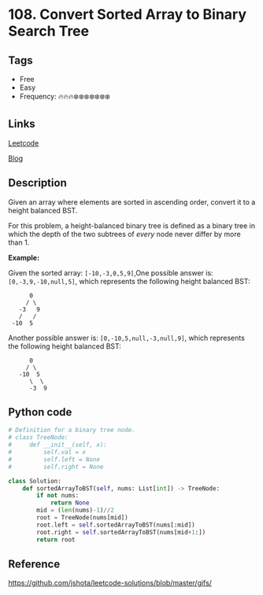 # 108. Convert Sorted Array to Binary Search Tree

## Tags

- Free
- Easy
- Frequency: :fire::fire::fire::snowflake::snowflake::snowflake::snowflake::snowflake::snowflake::snowflake:

## Links

[Leetcode](https://leetcode.com/problems/convert-sorted-array-to-binary-search-tree/description/)

[Blog](http://206.81.6.248:12306/leetcode/convert-sorted-array-to-binary-search-tree/description)

## Description

Given an array where elements are sorted in ascending order, convert it to a height balanced BST.

For this problem, a height-balanced binary tree is defined as a binary tree in which the depth of the two subtrees of <em>every</em> node never differ by more than 1.

<strong>Example:</strong>

Given the sorted array: <code>[-10,-3,0,5,9]</code>,One possible answer is: <code>[0,-3,9,-10,null,5]</code>, which represents the following height balanced BST:      
```
      0
     / \
   -3   9
   /   /
 -10  5
```
Another possible answer is: <code>[0,-10,5,null,-3,null,9]</code>, which represents the following height balanced BST:
```
      0
     / \
   -10  5
      \  \
      -3  9
```


## Python code

```python
# Definition for a binary tree node.
# class TreeNode:
#     def __init__(self, x):
#         self.val = x
#         self.left = None
#         self.right = None

class Solution:
    def sortedArrayToBST(self, nums: List[int]) -> TreeNode:
        if not nums:
            return None
        mid = (len(nums)-1)//2
        root = TreeNode(nums[mid])
        root.left = self.sortedArrayToBST(nums[:mid])
        root.right = self.sortedArrayToBST(nums[mid+1:])
        return root
```

## Reference

https://github.com/jshota/leetcode-solutions/blob/master/gifs/
